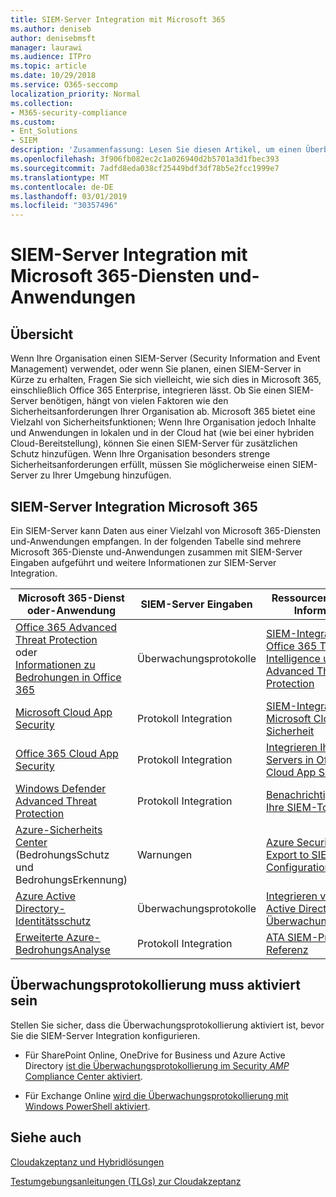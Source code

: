 ```yaml
---
title: SIEM-Server Integration mit Microsoft 365
ms.author: deniseb
author: denisebmsft
manager: laurawi
ms.audience: ITPro
ms.topic: article
ms.date: 10/29/2018
ms.service: O365-seccomp
localization_priority: Normal
ms.collection:
- M365-security-compliance
ms.custom:
- Ent_Solutions
- SIEM
description: 'Zusammenfassung: Lesen Sie diesen Artikel, um einen Überblick über die SIEM-Server Integration mit Microsoft 365 zu erhalten.'
ms.openlocfilehash: 3f906fb082ec2c1a026940d2b5701a3d1fbec393
ms.sourcegitcommit: 7adfd8eda038cf25449bdf3df78b5e2fcc1999e7
ms.translationtype: MT
ms.contentlocale: de-DE
ms.lasthandoff: 03/01/2019
ms.locfileid: "30357496"
---
```

# <a name="siem-server-integration-with-microsoft-365-services-and-applications"></a>SIEM-Server Integration mit Microsoft 365-Diensten und-Anwendungen

## <a name="overview"></a>Übersicht

Wenn Ihre Organisation einen SIEM-Server (Security Information and Event Management) verwendet, oder wenn Sie planen, einen SIEM-Server in Kürze zu erhalten, Fragen Sie sich vielleicht, wie sich dies in Microsoft 365, einschließlich Office 365 Enterprise, integrieren lässt. Ob Sie einen SIEM-Server benötigen, hängt von vielen Faktoren wie den Sicherheitsanforderungen Ihrer Organisation ab. Microsoft 365 bietet eine Vielzahl von Sicherheitsfunktionen; Wenn Ihre Organisation jedoch Inhalte und Anwendungen in lokalen und in der Cloud hat (wie bei einer hybriden Cloud-Bereitstellung), können Sie einen SIEM-Server für zusätzlichen Schutz hinzufügen. Wenn Ihre Organisation besonders strenge Sicherheitsanforderungen erfüllt, müssen Sie möglicherweise einen SIEM-Server zu Ihrer Umgebung hinzufügen.

## <a name="siem-server-integration-microsoft-365"></a>SIEM-Server Integration Microsoft 365

Ein SIEM-Server kann Daten aus einer Vielzahl von Microsoft 365-Diensten und-Anwendungen empfangen. In der folgenden Tabelle sind mehrere Microsoft 365-Dienste und-Anwendungen zusammen mit SIEM-Server Eingaben aufgeführt und weitere Informationen zur SIEM-Server Integration. 

| Microsoft 365-Dienst oder-Anwendung | SIEM-Server Eingaben | Ressourcen für weitere Informationen |
| --- | --- | --- |
| [Office 365 Advanced Threat Protection](office-365-atp.md) <br/>   oder   <br/>[Informationen zu Bedrohungen in Office 365](office-365-ti.md) | Überwachungsprotokolle | [SIEM-Integration mit Office 365 Threat Intelligence und Advanced Threat Protection](siem-integration-with-office-365-ti.md) |
| [Microsoft Cloud App Security](https://docs.microsoft.com/cloud-app-security/what-is-cloud-app-security) | Protokoll Integration | [SIEM-Integration in Microsoft Cloud-App-Sicherheit](https://docs.microsoft.com/cloud-app-security/siem) |
| [Office 365 Cloud App Security](office-365-cas-overview.md) | Protokoll Integration | [Integrieren Ihres SIEM-Servers in Office 365 Cloud App Security](integrate-your-siem-server-with-office-365-cas.md) |
| [Windows Defender Advanced Threat Protection](https://docs.microsoft.com/windows/security/threat-protection/) | Protokoll Integration | [Benachrichtigungen an Ihre SIEM-Tools](https://docs.microsoft.com/windows/security/threat-protection/windows-defender-atp/configure-siem-windows-defender-advanced-threat-protection) |
| [Azure-Sicherheits Center](https://docs.microsoft.com/azure/security-center/security-center-intro) (BedrohungsSchutz und BedrohungsErkennung) | Warnungen | [Azure Security Data Export to SIEM-Pipeline Configuration-Preview](https://docs.microsoft.com/azure/security-center/security-center-export-data-to-siem) |
| [Azure Active Directory-Identitätsschutz](https://docs.microsoft.com/azure/active-directory/identity-protection/overview) | Überwachungsprotokolle | [Integrieren von Azure Active Directory-Überwachungsprotokollen](https://docs.microsoft.com/azure/security/security-azure-log-integration-ad) |
| [Erweiterte Azure-BedrohungsAnalyse](https://docs.microsoft.com/azure/security/azure-threat-detection) | Protokoll Integration | [ATA SIEM-Protokoll Referenz](https://docs.microsoft.com/advanced-threat-analytics/cef-format-sa) |

## <a name="audit-logging-must-be-turned-on"></a>Überwachungsprotokollierung muss aktiviert sein

Stellen Sie sicher, dass die Überwachungsprotokollierung aktiviert ist, bevor Sie die SIEM-Server Integration konfigurieren. 

- Für SharePoint Online, OneDrive for Business und Azure Active Directory [ist die Überwachungsprotokollierung im Security _AMP_ Compliance Center aktiviert](https://docs.microsoft.com/office365/securitycompliance/turn-audit-log-search-on-or-off).

- Für Exchange Online [wird die Überwachungsprotokollierung mit Windows PowerShell aktiviert](https://docs.microsoft.com/office365/securitycompliance/enable-mailbox-auditing).
 
## <a name="see-also"></a>Siehe auch

[Cloudakzeptanz und Hybridlösungen](https://docs.microsoft.com/office365/enterprise/cloud-adoption-and-hybrid-solutions)
  
[Testumgebungsanleitungen (TLGs) zur Cloudakzeptanz](https://docs.microsoft.com/office365/enterprise/cloud-adoption-test-lab-guides-tlgs)


